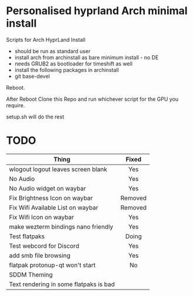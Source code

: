 # Personalised hyprland Arch minimal install
Scripts for Arch HyprLand Install
- should be run as standard user
- install arch from archinstall as bare minimum install - no DE
- needs GRUB2 as bootloader for timeshift as well
- install the following packages in archinstall 
- git base-devel

Reboot.

After Reboot Clone this Repo and run whichever script for the GPU you require.

setup.sh will do the rest

# TODO
| Thing                                 | Fixed   |
|---------------------------------------|:-------:|
|wlogout logout leaves screen blank     | Yes     |
|No Audio                               | Yes     |
|No Audio widget on waybar              | Yes     |
|Fix Brightness Icon on waybar          | Removed |
|Fix Wifi Available List on waybar      | Removed |
|Fix Wifi Icon on waybar                | Yes     |
|make wezterm bindings nano friendly    | Yes     |
|Test flatpaks                          | Doing   |
|Test webcord for Discord               | Yes     |
|add smb file browsing                  | Yes     |
|flatpak protonup-qt won't start        | No      |
|SDDM Theming                           |         |
|Text rendering in some flatpaks is bad |         |


